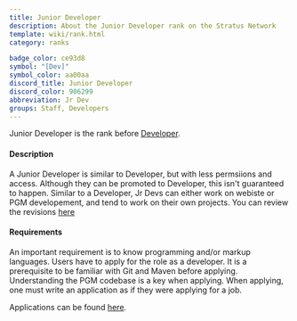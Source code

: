 ```yaml
---
title: Junior Developer
description: About the Junior Developer rank on the Stratus Network
template: wiki/rank.html
category: ranks

badge_color: ce93d8
symbol: "[Dev]"
symbol_color: aa00aa
discord_title: Junior Developer
discord_color: 906299
abbreviation: Jr Dev
groups: Staff, Developers
---
```


Junior Developer is the rank before [Developer](https://mcresourcepile.github.io/addon-project/wiki/ranks/developer). 

#### Description

A Junior Developer is similar to Developer, but with less permsiions and access. Although they can be promoted to Developer, this isn't guaranteed to happen. Similar to a Developer, Jr Devs can either work on webiste or PGM developement, and tend to work on their own projects. You can review the revisions [here](https://stratus.network/revisions/plugins)

#### Requirements

An important requirement is to know programming and/or markup languages. Users have to apply for the role as a developer. It is a prerequisite to be familiar with Git and Maven before applying. Understanding the PGM codebase is a key when applying. When applying, one must write an application as if they were applying for a job. 

Applications can be found [here](https://stratus.network/forums/59ac44fba2e3a9000100004c).